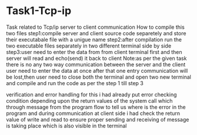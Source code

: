 # Task1-Tcp-ip
Task related to Tcp/ip server to client communication 
How to compile this two files
step1:compile server and client source code separetely and store their executabale file with a unigue name
step2:after compilation run the two executable files separately in two different terminal side by side
step3:user need to enter the data from from client terminal first and then server will read and echo(send) it back to client
Note:as per the given task there is no any two way communication between the server and the client user need to enter the data at once after that one entry
communication will be lost,then user need to close both the terminal and open two new terminal and compile and run the code as per the step 1 till step 3

verification and error handling for this i had already put error checking condition depending upon the return values of the system call which through message from the program flow to tell us where is the error in the program and during communication at client side i had check the return value of write and read to ensure proper sending and receiving of message is taking place which is also visible in the terminal
